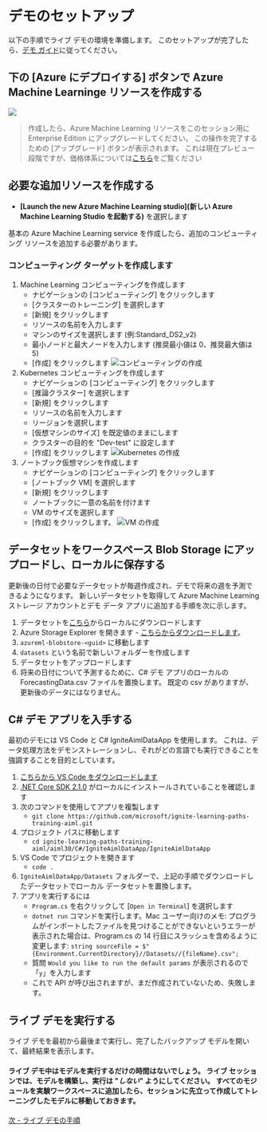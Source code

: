# <a name="demo-setup"></a>デモのセットアップ
以下の手順でライブ デモの環境を準備します。 このセットアップが完了したら、[デモ ガイド](demoguide.md)に従ってください。

## <a name="create-azure-machine-learninge-resources-with-the-deploy-to-azure-button-below"></a>下の [Azure にデプロイする] ボタンで Azure Machine Learninge リソースを作成する
<a href="https://portal.azure.com/#create/Microsoft.Template/uri/https%3A%2F%2Fraw.githubusercontent.com%2Fcassieview%2Fignite-learning-paths-training-aiml%2Fmaster%2Faiml30%2Fdeploy.json" rel="nofollow"> <img src="https://camo.githubusercontent.com/9285dd3998997a0835869065bb15e5d500475034/687474703a2f2f617a7572656465706c6f792e6e65742f6465706c6f79627574746f6e2e706e67" data-canonical-src="http://azuredeploy.net/deploybutton.png" style="max-width:100%;">
</a>

> 作成したら、Azure Machine Learning リソースをこのセッション用に Enterprise Edition にアップグレードしてください。 この操作を完了するための [アップグレード] ボタンが表示されます。 これは現在プレビュー段階ですが、価格体系については[こちら](https://azure.microsoft.com/en-us/pricing/details/machine-learning/)をご覧ください

## <a name="create-additional-resources-needed"></a>必要な追加リソースを作成する

* **[Launch the new Azure Machine Learning studio]\(新しい Azure Machine Learning Studio を起動する\)** を選択します

基本の Azure Machine Learning service を作成したら、追加のコンピューティング リソースを追加する必要があります。
### <a name="create-compute-targets"></a>コンピューティング ターゲットを作成します
1. Machine Learning コンピューティングを作成します
    * ナビゲーションの [コンピューティング] をクリックします
    * [クラスターのトレーニング] を選択します
    * [新規] をクリックします
    * リソースの名前を入力します
    * マシンのサイズを選択します (例:Standard_DS2_v2)
    * 最小ノードと最大ノードを入力します (推奨最小値は 0、推奨最大値は 5)
    * [作成] をクリックします ![コンピューティングの作成](https://globaleventcdn.blob.core.windows.net/assets/aiml/aiml30/CreateMlCompute.gif)
2. Kubernetes コンピューティングを作成します
    * ナビゲーションの [コンピューティング] をクリックします
    * [推論クラスター] を選択します
    * [新規] をクリックします
    * リソースの名前を入力します
    * リージョンを選択します
    * [仮想マシンのサイズ] を既定値のままにします
    * クラスターの目的を "Dev-test" に設定します
    * [作成] をクリックします ![Kubernetes の作成](https://globaleventcdn.blob.core.windows.net/assets/aiml/aiml30/CreateKubService.gif)
3. ノートブック仮想マシンを作成します
    * ナビゲーションの [コンピューティング] をクリックします
    * [ノートブック VM] を選択します
    * [新規] をクリックします
    * ノートブックに一意の名前を付けます
    * VM のサイズを選択します
    * [作成] をクリックします。 ![VM の作成](https://globaleventcdn.blob.core.windows.net/assets/aiml/aiml30/CreateNotebookVM.gif)


## <a name="upload-dataset-to-workspace-blob-storage-and-save-to-local"></a>データセットをワークスペース Blob Storage にアップロードし、ローカルに保存する
更新後の日付で必要なデータセットが毎週作成され、デモで将来の週を予測できるようになります。 新しいデータセットを取得して Azure Machine Learning ストレージ アカウントとデモ データ アプリに追加する手順を次に示します。

1. データセットを[こちら](https://globaleventcdn.blob.core.windows.net/assets/aiml/aiml30/datasets/ForecastingData.csv)からローカルにダウンロードします
2. Azure Storage Explorer を開きます - [こちらからダウンロードします](https://azure.microsoft.com/en-us/features/storage-explorer/)。
3. `azureml-blobstore-<guid>` に移動します
4. `datasets` という名前で新しいフォルダーを作成します
5. データセットをアップロードします
6. 将来の日付について予測するために、C# デモ アプリのローカルの ForecastingData.csv ファイルを置換します。 既定の csv がありますが、更新後のデータにはなりません。

## <a name="get-the-c-demo-app"></a>C# デモ アプリを入手する
最初のデモには VS Code と C# IgniteAimlDataApp を使用します。 これは、データ処理方法をデモンストレーションし、それがどの言語でも実行できることを強調することを目的としています。

1. [こちらから VS Code をダウンロードします](https://code.visualstudio.com/download)
2. [.NET Core SDK 2.1.0](https://dotnet.microsoft.com/download/dotnet-core/2.1) がローカルにインストールされていることを確認します
2. 次のコマンドを使用してアプリを複製します
    * `git clone https://github.com/microsoft/ignite-learning-paths-training-aiml.git`
3. プロジェクト パスに移動します
    * `cd ignite-learning-paths-training-aiml/aiml30/C#/IgniteAimlDataApp/IgniteAimlDataApp`
4. VS Code でプロジェクトを開きます
    * `code .`
5. `IgniteAimlDataApp/Datasets` フォルダーで、上記の手順でダウンロードしたデータセットでローカル データセットを置換します。
6. アプリを実行するには
    * `Program.cs` を右クリックして [`Open in Terminal`] を選択します
    * `dotnet run` コマンドを実行します。Mac ユーザー向けのメモ: プログラムがインポートしたファイルを見つけることができないというエラーが表示された場合は、Program.cs の 14 行目にスラッシュを含めるように変更します: `string sourceFile = $"{Environment.CurrentDirectory}//Datasets//{fileName}.csv";`
    * 質問 `Would you like to run the default params` が表示されるので「`y`」を入力します
    * これで API が呼び出されますが、まだ作成されていないため、失敗します。

## <a name="run-through-the-live-demo"></a>ライブ デモを実行する
ライブ デモを最初から最後まで実行し、完了したバックアップ モデルを開いて、最終結果を表示します。

#### <a name="there-will-not-be-enough-time-to-run-the-model-during-the-live-demo-make-sure-to-build-the-model-_without_-running-it-in-the-live-session-once-you-have-added-all-the-modules-to-the-experiment-workspace-then-navigate-to-the-model-you-created-and-trained-prior-to-the-session"></a>ライブ デモ中はモデルを実行するだけの時間はないでしょう。 ライブ セッションでは、モデルを構築し、実行は "_しない_" ようにしてください。 すべてのモジュールを実験ワークスペースに追加したら、セッションに先立って作成してトレーニングしたモデルに移動しておきます。

[次 - ライブ デモの手順](demoguide.md)
